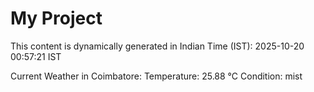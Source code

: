 # My Project

This content is dynamically generated in Indian Time (IST): 2025-10-20 00:57:21 IST


Current Weather in Coimbatore:
Temperature: 25.88 °C
Condition: mist
